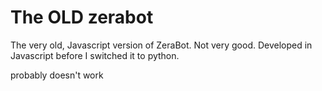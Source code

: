 # The OLD zerabot
The very old, Javascript version of ZeraBot. Not very good.
Developed in Javascript before I switched it to python.

probably doesn't work
